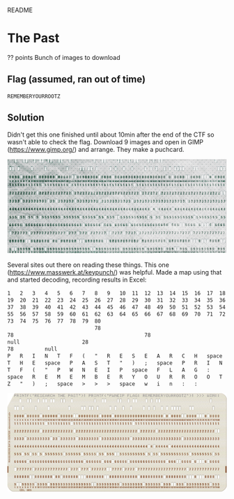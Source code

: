 README

# The Past
?? points
Bunch of images to download


## Flag (assumed, ran out of time)
```shell
REMEMBERYOURROOTZ
```

## Solution

Didn't get this one finished until about 10min after the end of the CTF so wasn't able to check the flag. Download 9 images and open in GIMP (https://www.gimp.org/) and arrange. They make a puchcard.

![PunchCard.png](../../_resources/7d16dd270d9d404294abdb3f31624a51.png)

Several sites out there on reading these things. This one (https://www.masswerk.at/keypunch/) was helpful. Made a map using that and started decoding, recording results in Excel:
```shell
1	2	3	4	5	6	7	8	9	10	11	12	13	14	15	16	17	18	19	20	21	22	23	24	25	26	27	28	29	30	31	32	33	34	35	36	37	38	39	40	41	42	43	44	45	46	47	48	49	50	51	52	53	54	55	56	57	58	59	60	61	62	63	64	65	66	67	68	69	70	71	72	73	74	75	76	77	78	79	80
							78																		78											78							null					28																			78			null									
P	R	I	N	T	F	(	"	R	E	S	E	A	R	C	H	space	T	H	E	space	P	A	S	T	"	)	;	space	P	R	I	N	T	F	(	"	P	W	N	E	I	P	space	F	L	A	G	:	space	R	E	M	E	M	B	E	R	Y	O	U	R	R	O	O	T	Z	"	)	;	space	>	>	>	space	w	i	n	:	:

```

![DigitalPunchCard.png](../../_resources/09ace4a846504dae8270c42cc8f2fa14.png)
